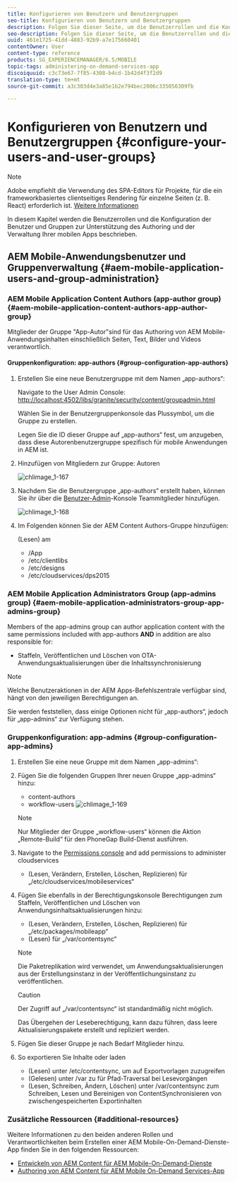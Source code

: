 ```yaml
---
title: Konfigurieren von Benutzern und Benutzergruppen
seo-title: Konfigurieren von Benutzern und Benutzergruppen
description: Folgen Sie dieser Seite, um die Benutzerrollen und die Konfiguration Ihrer Benutzer und Gruppen zur Unterstützung des Authoring und der Verwaltung Ihrer mobilen On-Demand-Dienste-App zu verstehen.
seo-description: Folgen Sie dieser Seite, um die Benutzerrollen und die Konfiguration Ihrer Benutzer und Gruppen zur Unterstützung des Authoring und der Verwaltung Ihrer mobilen On-Demand-Dienste-App zu verstehen.
uuid: 461e1725-41dd-4883-92b9-a7e175660401
contentOwner: User
content-type: reference
products: SG_EXPERIENCEMANAGER/6.5/MOBILE
topic-tags: administering-on-demand-services-app
discoiquuid: c3c73e67-7f85-4308-b4cd-1b42d4f3f2d9
translation-type: tm+mt
source-git-commit: a3c303d4e3a85e1b2e794bec2006c335056309fb

---
```



# Konfigurieren von Benutzern und Benutzergruppen {#configure-your-users-and-user-groups}

>[!NOTE]
>
>Adobe empfiehlt die Verwendung des SPA-Editors für Projekte, für die ein frameworkbasiertes clientseitiges Rendering für einzelne Seiten (z. B. React) erforderlich ist. [Weitere Informationen](/help/sites-developing/spa-overview.md)

In diesem Kapitel werden die Benutzerrollen und die Konfiguration der Benutzer und Gruppen zur Unterstützung des Authoring und der Verwaltung Ihrer mobilen Apps beschrieben.

## AEM Mobile-Anwendungsbenutzer und Gruppenverwaltung {#aem-mobile-application-users-and-group-administration}

### AEM Mobile Application Content Authors (app-author group) {#aem-mobile-application-content-authors-app-author-group}

Mitglieder der Gruppe &quot;App-Autor&quot;sind für das Authoring von AEM Mobile-Anwendungsinhalten einschließlich Seiten, Text, Bilder und Videos verantwortlich.

#### Gruppenkonfiguration: app-authors {#group-configuration-app-authors}

1. Erstellen Sie eine neue Benutzergruppe mit dem Namen „app-authors“:

   Navigate to the User Admin Console: [http://localhost:4502/libs/granite/security/content/groupadmin.html](http://localhost:4502/libs/granite/security/content/groupadmin.html)

   Wählen Sie in der Benutzergruppenkonsole das Plussymbol, um die Gruppe zu erstellen.

   Legen Sie die ID dieser Gruppe auf „app-authors“ fest, um anzugeben, dass diese Autorenbenutzergruppe spezifisch für mobile Anwendungen in AEM ist.

1. Hinzufügen von Mitgliedern zur Gruppe: Autoren

   ![chlimage_1-167](assets/chlimage_1-167.png)

1. Nachdem Sie die Benutzergruppe „app-authors“ erstellt haben, können Sie ihr über die [Benutzer-Admin](http://localhost:4502/libs/granite/security/content/useradmin.md)-Konsole Teammitglieder hinzufügen.

   ![chlimage_1-168](assets/chlimage_1-168.png)

1. Im Folgenden können Sie der AEM Content Authors-Gruppe hinzufügen:

   (Lesen) am

   * /App
   * /etc/clientlibs
   * /etc/designs
   * /etc/cloudservices/dps2015

### AEM Mobile Application Administrators Group (app-admins group) {#aem-mobile-application-administrators-group-app-admins-group}

Members of the app-admins group can author application content with the same permissions included with app-authors **AND** in addition are also responsible for:

* Staffeln, Veröffentlichen und Löschen von OTA-Anwendungsaktualisierungen über die Inhaltssynchronisierung

>[!NOTE]
>
>Welche Benutzeraktionen in der AEM Apps-Befehlszentrale verfügbar sind, hängt von den jeweiligen Berechtigungen an.
>
>Sie werden feststellen, dass einige Optionen nicht für „app-authors“, jedoch für „app-admins“ zur Verfügung stehen.

### Gruppenkonfiguration: app-admins {#group-configuration-app-admins}

1. Erstellen Sie eine neue Gruppe mit dem Namen „app-admins“:
1. Fügen Sie die folgenden Gruppen Ihrer neuen Gruppe „app-admins“ hinzu:

   * content-authors
   * workflow-users
   ![chlimage_1-169](assets/chlimage_1-169.png)

   >[!NOTE]
   >
   >Nur Mitglieder der Gruppe „workflow-users“ können die Aktion „Remote-Build“ für den PhoneGap Build-Dienst ausführen.

1. Navigate to the [Permissions console](http://localhost:4502/useradmin) and add permissions to administer cloudservices

   * (Lesen, Verändern, Erstellen, Löschen, Replizieren) für „/etc/cloudservices/mobileservices“

1. Fügen Sie ebenfalls in der Berechtigungskonsole Berechtigungen zum Staffeln, Veröffentlichen und Löschen von Anwendungsinhaltsaktualisierungen hinzu:

   * (Lesen, Verändern, Erstellen, Löschen, Replizieren) für „/etc/packages/mobileapp“
   * (Lesen) für „/var/contentsync“
   >[!NOTE]
   >
   >Die Paketreplikation wird verwendet, um Anwendungsaktualisierungen aus der Erstellungsinstanz in der Veröffentlichungsinstanz zu veröffentlichen.

   >[!CAUTION]
   >
   >Der Zugriff auf „/var/contentsync“ ist standardmäßig nicht möglich.
   >
   >Das Übergehen der Leseberechtigung, kann dazu führen, dass leere Aktualisierungspakete erstellt und repliziert werden.

1. Fügen Sie dieser Gruppe je nach Bedarf Mitglieder hinzu.
1. So exportieren Sie Inhalte oder laden

   * (Lesen) unter /etc/contentsync, um auf Exportvorlagen zuzugreifen
   * (Gelesen) unter /var zu für Pfad-Traversal bei Lesevorgängen
   * (Lesen, Schreiben, Ändern, Löschen) unter /var/contentsync zum Schreiben, Lesen und Bereinigen von ContentSynchronisieren von zwischengespeicherten Exportinhalten

### Zusätzliche Ressourcen {#additional-resources}

Weitere Informationen zu den beiden anderen Rollen und Verantwortlichkeiten beim Erstellen einer AEM Mobile-On-Demand-Dienste-App finden Sie in den folgenden Ressourcen:

* [Entwickeln von AEM Content für AEM Mobile-On-Demand-Dienste](/help/mobile/aem-mobile-on-demand.md)
* [Authoring von AEM Content für AEM Mobile On-Demand Services-App](/help/mobile/mobile-apps-ondemand.md)
